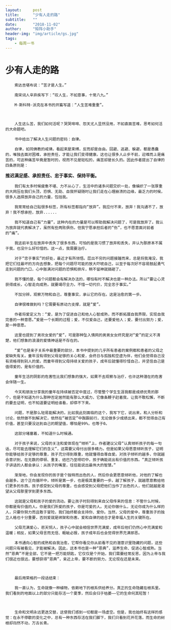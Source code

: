 ```yaml
---
layout:     post
title:      "少有人走的路"
subtitle:   ""
date:       "2018-11-02"
author:     "矩阵小助手"
header-img: "img/article/gs.jpg"
tags:
    - 每周一书
---
```


# 少有人走的路

        索达吉堪布说：“苦才是人生。”

        南宋词人辛弃疾写下：“叹人生，不如意事，十常八九。”

        M·斯科特·派克在本书的开篇写道：“人生苦难重重”。



        人生这么苦，我们如何活呢？哭哭啼啼、怨天尤人显然没用，不如直面苦难，思考如何活的大命题吧。

        书中给出了解决人生问题的密码：自律。

        自律，如同佛教的戒律。看起来是束缚，反而却是自由。回避、逃避、躲避，都是愚蠢的，唯独去面对困难，承担责任，才能让我们变得健康。这也让很多人止步不前，迎难而上是痛苦的，可这种痛苦毕竟是暂时的，视而不见是轻松的，痛苦却是长久的。因此作者提出了自律的四条原则是：



<b>推迟满足感、承担责任、忠于事实、保持平衡。</b>



        我们有太多时候疲惫不堪、力不从心了，生活中的诸多问题交织一处，像编织了一张厚重的大网压在我们头顶，恐惧、无助、自我怀疑随时让我们走在心理崩溃的边缘，最乏力的时候，很多人选择放弃自己的力量，包括我。

        我常常给自己贴很多标签，所有标签都指向“放弃”。我应付不来，放弃！我沟通不了，放弃！我不想承担，放弃......

        我不知道自己有“力量”，这种内在的力量是可以帮助我解决问题了，可是我放弃了。我认为放弃就代表解决了，虽然有些两败俱伤，但我宁愿承担后者的“伤”，也不愿意面对前者的“痛”。

        我这前半生在放弃中丢失了很多东西，可怕的是我习惯了放弃和丢失，并认为那原本不属于我，也没什么好珍惜的。这一点，我需要治疗。

        对于“忠于事实”的好处，最近才有所领悟。层出不穷的问题接踵而来，总是将我淹没，我把它们往最坏的方向去想象，把每个问题尽可能的放大吓唬自己，以至于每次好不容易鼓起勇气走到问题的门口，心中胀满对问题的恐惧和排斥，稍不留神就搞砸了。

        我不懂的是，每个问题都会有解决办法的，哪怕有时不解决也是一种办法。所以“要让心灵获得成长，心智走向成熟，就要竭尽全力，不惜一切代价，完全忠于事实。”

        不加分辨，观察万物和自己，尊重事实，承认它的存在。这是治愈的第一步。

        自律很难做到吗？它需要有原动力支撑，就是“爱”。

        作者将爱定义为：“爱，是为了促进自己和他人心智成熟，而不断拓展自我界限，实现自我完善的一种意愿。”爱是一个长期的过程；爱，不仅爱自己，还要爱他人；爱，要付出努力；爱，是一种意愿。

        这里也提到了男欢女爱的“爱”，可是那种坠入情网的男男女女终究是对“爱”的定义不清楚，他们想象的浪漫的爱情神话是不存在的。

        “爱”也是亲子关系中最重要的部分，本书中提到的几乎所有患者的案例都和患者的父母之爱缺失有关。童年没有得到父母足够的关心和爱，会终日与孤独和空虚为伴，他们会觉得自己没有资格得到别人的爱。而童年得到父母持续关爱的孩子，成年后就懂得珍惜自己，并坚信自己是值得爱的，是有价值的。

        童年生活的阴影的危害性比我们想象的强大，如果不去观察与治疗，也许这种潜在的危害会伴随一生。

        今天和朋友分享我的童年在持续被否定中度过，尽管整个学生生涯我都是成绩优秀的那个，但是不知道为什么那种否定居然能有那么大威力，它像条鞭子赶着我，让我不敢松懈，不断的要去证明，也不知道要证明给谁看，却停不下来。

        问题，不是那么轻易能解决的，比如我此刻面临的这个，我写下它，说出来，和人分析和讨论，依然做不到解决它，依然在“被否定”中踟蹰前行，无论做多少成绩出来，都不觉得自己有价值，甚至只要没达到自己的期望值，哪怕是99%，也等于0。

        这部分堵塞着，不知道什么时候通。

        对于孩子来说，父母的关注和爱体现在“倾听”上，作者建议父母“认真倾听孩子的每一句话，尽可能去理解它们的含义”，这需要父母付出很多精力。但是如果父母愿意倾听孩子，证明你能够给孩子足够的尊重，孩子充分得到尊重，他就懂得自尊自爱。对孩子倾听的越多，你就越会意识到，在无数的停顿、重复、结巴乃至唠叨中，孩子确能说出有价值的东西。“真正倾听孩子讲话的人都会承认：从孩子的嘴里，往往能说出最伟大的智慧。”

        渐渐地，你会发现你的孩子是个独特而出色的人，然后你会更愿意倾听他，对他的了解也会越多。这个正向循环中，倾听是第一步，也是极其重要的一步。越了解孩子，就越愿意教给他们更多的东西，孩子感受到父母的尊重，也会感受到父母把他们当作了出色的人，他们就越是渴望从父母那里学到更多东西。

        这就是父母和孩子的爱的流动。要让孩子时刻得到来自父母传来的信息：不管什么时候，你都是有价值的人。你是我们所爱的孩子，你是可爱的人。无论你做什么，无论你成为什么样的人，只要你努力而且敢于冒险，我们始终都会支持你、爱你。当然，父母的爱中，尊重孩子的独立人格也十分重要，否则爱就是绑架和伤害。爱和自律的结合才是幸福人生的关键所在。

        父母充满爱心，悲天悯人，孩子心中就会相信世界充满爱，成年后他们仍然心中充满爱和温暖；相反，如果父母言而无信、睚眦必报，孩子成年后也会觉得世界充满邪恶。

        本书通向心智的成熟和自我治愈，它帮你看见你从前看不见的潜意识里隐藏的问题，这些问题只有被看见，才能被解决。因此，这本书也是一种“恩典”，滋养生命、促进心智成熟。当然“恩典”不是全部，它不是一把万能钥匙，它仅仅是个开始，我们需要经常反思，因为上帝与我们很近也很远，要想获得“恩典”，亲近上帝，要不断的努力，无论现在还是未来。



        最后用荣格的一段话结束：

        我一直认为，生命就像一种植物，依赖地下的根系供给养分。真正的生命隐藏在根系里。我们看到的地面以上的部分只能存活一个夏季，然后会归于枯萎——它的生命何其短暂！

        

        生命和文明永远更迭交替，这使我们感到一切都是一场虚空。但是，我也始终有这样的感觉：在永不停歇的变化之中，总有一种东西存活在我们脚下，我们只看到花开花落，而生命的树根却岿然不动，万古长青。




